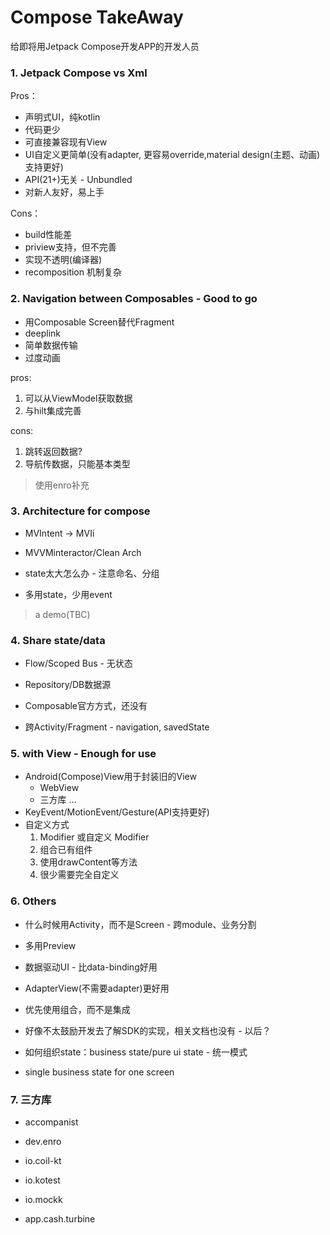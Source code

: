 # Compose TakeAway

给即将用Jetpack Compose开发APP的开发人员

### 1. Jetpack Compose vs Xml

Pros：

- 声明式UI，纯kotlin
- 代码更少
- 可直接兼容现有View
- UI自定义更简单(没有adapter, 更容易override,material design(主题、动画)支持更好)
- API(21+)无关 - Unbundled
- 对新人友好，易上手

Cons：

- build性能差
- priview支持，但不完善
- 实现不透明(编译器)
- recomposition 机制复杂

### 2. Navigation between Composables - Good to go

- 用Composable Screen替代Fragment
- deeplink
- 简单数据传输
- 过度动画

pros:

1. 可以从ViewModel获取数据
2. 与hilt集成完善

cons:

1. 跳转返回数据?
2. 导航传数据，只能基本类型

> 使用enro补充

### 3. Architecture for compose

- MVIntent -> MVIi
- MVVMinteractor/Clean Arch

- state太大怎么办 - 注意命名、分组

- 多用state，少用event

> a demo(TBC)

### 4. Share state/data

- Flow/Scoped Bus - 无状态
- Repository/DB数据源

- Composable官方方式，还没有
- 跨Activity/Fragment - navigation, savedState

### 5. with View - Enough for use

- Android(Compose)View用于封装旧的View
  - WebView
  - 三方库
  ...
- KeyEvent/MotionEvent/Gesture(API支持更好)
- 自定义方式
  1. Modifier 或自定义 Modifier
  2. 组合已有组件
  3. 使用drawContent等方法
  4. 很少需要完全自定义

### 6. Others

- 什么时候用Activity，而不是Screen - 跨module、业务分割

- 多用Preview
- 数据驱动UI - 比data-binding好用
- AdapterView(不需要adapter)更好用
- 优先使用组合，而不是集成
- 好像不太鼓励开发去了解SDK的实现，相关文档也没有 - 以后？

- 如何组织state：business state/pure ui state - 统一模式
- single business state for one screen

### 7. 三方库

- accompanist
- dev.enro
- io.coil-kt

- io.kotest
- io.mockk
- app.cash.turbine
